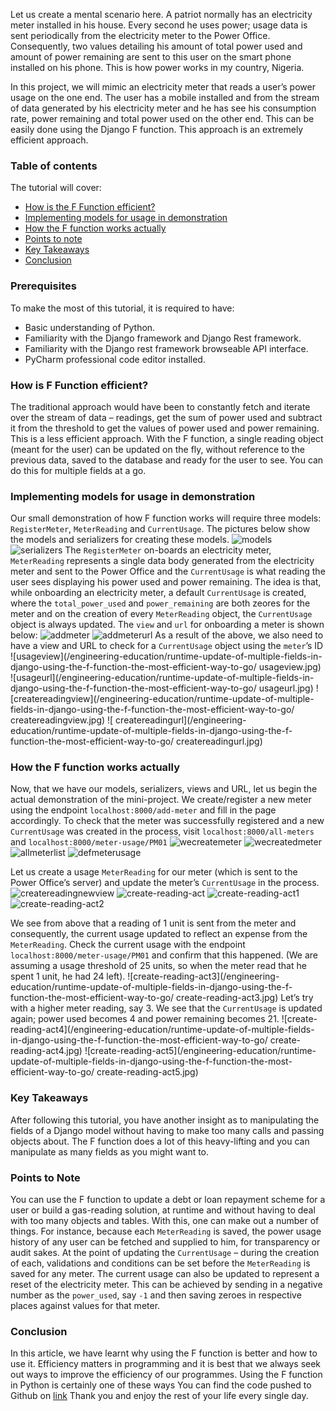 Let us create a mental scenario here. A patriot normally has an electricity meter installed in his house. Every second he uses power; usage data is sent periodically from the electricity meter to the Power Office. Consequently, two values detailing his amount of total power used and amount of power remaining are sent to this user on the smart phone installed on his phone. This is how power works in my country, Nigeria.

In this project, we will mimic an electricity meter that reads a user’s power usage on the one end. The user has a mobile installed and from the stream of data generated by his electricity meter and he has see his consumption rate, power remaining and total power used on the other end. This can be easily done using the Django F function. This approach is an extremely efficient approach.

### Table of contents
The tutorial will cover:

- [How is the F Function efficient?](#how-is-the-f-function-efficient?)
- [Implementing models for usage in demonstration](implementing-models-for-usage-in-demonstration)
- [How the F function works actually](#how-the-f-function-works-actually)
- [Points to note](#points-to-note)
- [Key Takeaways](#key-takeaways)
- [Conclusion](#conclusion)

### Prerequisites
To make the most of this tutorial, it is required to have:
- Basic understanding of Python.
- Familiarity with the Django framework and Django Rest framework.
- Familiarity with the Django rest framework browseable API interface.
- PyCharm professional code editor installed.

### How is F Function efficient?
The traditional approach would have been to constantly fetch and iterate over the stream of data – readings, get the sum of power used and subtract it from the threshold to get the values of power used and power remaining. This is a less efficient approach. With the F function, a single reading object (meant for the user) can be updated on the fly, without reference to the previous data, saved to the database and ready for the user to see. You can do this for multiple fields at a go.

### Implementing models for usage in demonstration
Our small demonstration of how F function works will require three models: `RegisterMeter`, `MeterReading` and `CurrentUsage`. The pictures below show the models and serializers for creating these models.
![models](/engineering-education/runtime-update-of-multiple-fields-in-django-using-the-f-function-the-most-efficient-way-to-go/models.jpg)
![serializers](/engineering-education/runtime-update-of-multiple-fields-in-django-using-the-f-function-the-most-efficient-way-to-go/serializers.jpg)
The `RegisterMeter` on-boards an electricity meter, `MeterReading` represents a single data body generated from the electricity meter and sent to the Power Office and the `CurrentUsage` is what reading the user sees displaying his power used and power remaining.
The idea is that, while onboarding an electricity meter, a default `CurrentUsage` is created, where the `total_power_used` and `power_remaining` are both zeores for the meter and on the creation of every `MeterReading` object, the `CurrentUsage` object is always updated. The `view` and `url` for onboarding a meter is shown below:
![addmeter](/engineering-education/runtime-update-of-multiple-fields-in-django-using-the-f-function-the-most-efficient-way-to-go/addmeterview.jpg)
![addmeterurl](/engineering-education/runtime-update-of-multiple-fields-in-django-using-the-f-function-the-most-efficient-way-to-go/addmeterurl.jpg)
As a result of the above, we also need to have a view and URL to check for a `CurrentUsage` object using the `meter`’s ID
![usageview](/engineering-education/runtime-update-of-multiple-fields-in-django-using-the-f-function-the-most-efficient-way-to-go/ usageview.jpg)
![usageurl](/engineering-education/runtime-update-of-multiple-fields-in-django-using-the-f-function-the-most-efficient-way-to-go/ usageurl.jpg)
![createreadingview](/engineering-education/runtime-update-of-multiple-fields-in-django-using-the-f-function-the-most-efficient-way-to-go/ createreadingview.jpg)
![ createreadingurl](/engineering-education/runtime-update-of-multiple-fields-in-django-using-the-f-function-the-most-efficient-way-to-go/ createreadingurl.jpg)

### How the F function works actually
Now, that we have our models, serializers, views and URL, let us begin the actual demonstration of the mini-project. We create/register a new meter using the endpoint `localhost:8000/add-meter` and fill in the page accordingly.
To check that the meter was successfully registered and a new `CurrentUsage` was created in the process, visit `localhost:8000/all-meters` and `localhost:8000/meter-usage/PM01`
![wecreatemeter](/engineering-education/runtime-update-of-multiple-fields-in-django-using-the-f-function-the-most-efficient-way-to-go/wecreatemeter.jpg)
![wecreatedmeter](/engineering-education/runtime-update-of-multiple-fields-in-django-using-the-f-function-the-most-efficient-way-to-go/wecreatedmeter.jpg)
![allmeterlist](/engineering-education/runtime-update-of-multiple-fields-in-django-using-the-f-function-the-most-efficient-way-to-go/allmeterlist.jpg)
![defmeterusage](/engineering-education/runtime-update-of-multiple-fields-in-django-using-the-f-function-the-most-efficient-way-to-go/defmeterusage.jpg)

Let us create a usage `MeterReading` for our meter (which is sent to the Power Office’s server) and update the meter’s `CurrentUsage` in the process.
![ createreadingnewview](/engineering-education/runtime-update-of-multiple-fields-in-django-using-the-f-function-the-most-efficient-way-to-go/createreadingnewview.jpg)
![create-reading-act](/engineering-education/runtime-update-of-multiple-fields-in-django-using-the-f-function-the-most-efficient-way-to-go/create-reading-act.jpg)
![create-reading-act1](/engineering-education/runtime-update-of-multiple-fields-in-django-using-the-f-function-the-most-efficient-way-to-go/create-reading-act1.jpg)
![create-reading-act2](/engineering-education/runtime-update-of-multiple-fields-in-django-using-the-f-function-the-most-efficient-way-to-go/create-reading-act2.jpg)

We see from above that a reading of 1 unit is sent from the meter and consequently, the current usage updated to reflect an expense from the `MeterReading`. Check the current usage with the endpoint `localhost:8000/meter-usage/PM01` and confirm that this happened. (We are assuming a usage threshold of 25 units, so when the meter read that he spent 1 unit, he had 24 left).
![create-reading-act3](/engineering-education/runtime-update-of-multiple-fields-in-django-using-the-f-function-the-most-efficient-way-to-go/ create-reading-act3.jpg)
Let’s try with a higher meter reading, say 3. We see that the `CurrentUsage` is updated again; power used becomes 4 and power remaining becomes 21.
![create-reading-act4](/engineering-education/runtime-update-of-multiple-fields-in-django-using-the-f-function-the-most-efficient-way-to-go/ create-reading-act4.jpg)
![create-reading-act5](/engineering-education/runtime-update-of-multiple-fields-in-django-using-the-f-function-the-most-efficient-way-to-go/ create-reading-act5.jpg)

### Key Takeaways
After following this tutorial, you have another insight as to manipulating the fields of a Django model without having to make too many calls and passing objects about. The F function does a lot of this heavy-lifting and you can manipulate as many fields as you might want to.

### Points to Note
You can use the F function to update a debt or loan repayment scheme for a user or build a gas-reading solution, at runtime and without having to deal with too many objects and tables. With this, one can make out a number of things. For instance, because each `MeterReading` is saved, the power usage history of any user can be fetched and supplied to him, for transparency or audit sakes.
At the point of updating the `CurrentUsage` – during the creation of each, validations and conditions can be set before the `MeterReading` is saved for any meter. The current usage can also be updated to represent a reset of the electricity meter. This can be achieved by sending in a negative number as the `power_used`, say `-1` and then saving zeroes in respective places against values for that meter.

### Conclusion
In this article, we have learnt why using the F function is better and how to use it. Efficiency matters in programming and it is best that we always seek out ways to improve the efficiency of our programmes. Using the F function in Python is certainly one of these ways
You can find the code pushed to Github on [link](https://github.com/teevyne/f-function)
Thank you and enjoy the rest of your life every single day.
